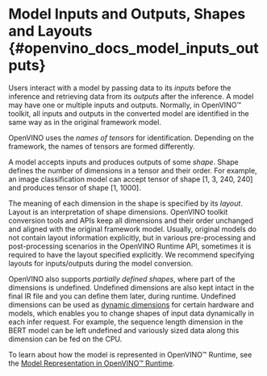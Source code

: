 # Model Inputs and Outputs, Shapes and Layouts {#openvino_docs_model_inputs_outputs}

Users interact with a model by passing data to its _inputs_ before the inference and retrieving data from its _outputs_ after the inference. A model may have one or multiple inputs and outputs. Normally, in OpenVINO™ toolkit, all inputs and outputs in the converted model are identified in the same way as in the original framework model.

OpenVINO uses the _names of tensors_ for identification. Depending on the framework, the names of tensors are formed differently.

A model accepts inputs and produces outputs of some _shape_. Shape defines the number of dimensions in a tensor and their order. For example, an image classification model can accept tensor of shape [1, 3, 240, 240] and produces tensor of shape [1, 1000].

The meaning of each dimension in the shape is specified by its _layout_. Layout is an interpretation of shape dimensions. OpenVINO toolkit conversion tools and APIs keep all dimensions and their order unchanged and aligned with the original framework model. Usually, original models do not contain layout information explicitly, but in various pre-processing and post-processing scenarios in the OpenVINO Runtime API, sometimes it is required to have the layout specified explicitly. We recommend specifying layouts for inputs/outputs during the model conversion.

OpenVINO also supports _partially defined shapes_, where part of the dimensions is undefined. Undefined dimensions are also kept intact in the final IR file and you can  define them later, during runtime. Undefined dimensions can be used as [dynamic dimensions](../../OV_Runtime_UG/ov_dynamic_shapes.md) for certain hardware and models, which enables you to change shapes of input data dynamically in each infer request. For example, the sequence length dimension in the BERT model can be left undefined and variously sized data along this dimension can be fed on the CPU.

To learn about how the model is represented in OpenVINO™ Runtime, see the [Model Representation in OpenVINO™ Runtime](../../OV_Runtime_UG/model_representation.md).